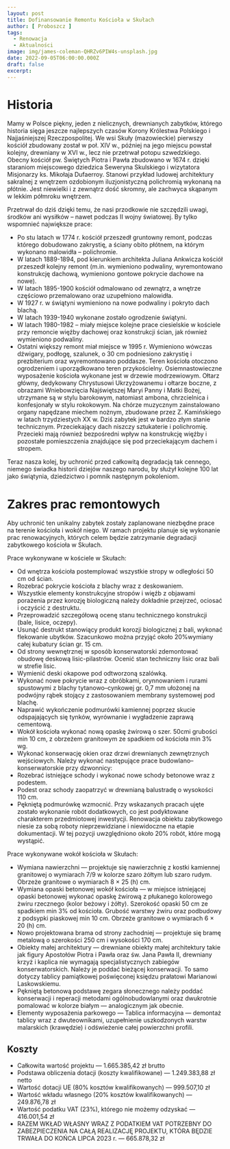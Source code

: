 ```yaml
---
layout: post
title: Dofinansowanie Remontu Kościoła w Skułach
author: [ Proboszcz ]
tags:
  - Renowacja
  - Aktualności
image: img/james-coleman-QHRZv6PIW4s-unsplash.jpg
date: 2022-09-05T06:00:00.000Z
draft: false
excerpt:
---
```


# Historia

Mamy w Polsce piękny, jeden z nielicznych, drewnianych zabytków, którego historia sięga jeszcze najlepszych czasów
Korony Królestwa Polskiego i Najjaśniejszej Rzeczpospolitej. We wsi Skuły (mazowieckie) pierwszy kościół zbudowany
został w poł. XIV w., później na jego miejscu powstał kolejny, drewniany w XVI w., lecz nie przetrwał potopu
szwedzkiego. Obecny kościół pw. Świętych Piotra i Pawła zbudowano w 1674 r. dzięki staraniom miejscowego dziedzica
Seweryna Skulskiego i wizytatora Misjonarzy ks. Mikołaja Dufaerroy.
Stanowi przykład ludowej architektury sakralnej z wnętrzem ozdobionym iluzjonistyczną polichromią wykonaną na płótnie.
Jest niewielki i z zewnątrz dość skromny, ale zachwyca skąpanym w lekkim półmroku wnętrzem.

Przetrwał do dziś dzięki temu, że nasi przodkowie nie szczędzili uwagi, środków ani wysiłków – nawet podczas II wojny
światowej. By tylko wspomnieć największe prace:

* Po stu latach w 1774 r. kościół przeszedł gruntowny remont, podczas którego dobudowano zakrystię, a ściany obito
  płótnem, na którym wykonano malowidła – polichromie.
* W latach 1889-1894, pod kierunkiem architekta Juliana Ankwicza kościół przeszedł kolejny remont (m.in. wymieniono
  podwaliny, wyremontowano konstrukcję dachową, wymieniono gontowe pokrycie dachowe na nowe).
* W latach 1895-1900 kościół odmalowano od zewnątrz, a wnętrze częściowo przemalowano oraz uzupełniono malowidła.
* W 1927 r. w świątyni wymieniono na nowe podwaliny i pokryto dach blachą.
* W latach 1939-1940 wykonane zostało ogrodzenie świątyni.
* W latach 1980-1982 – miały miejsce kolejne prace ciesielskie w kościele przy remoncie więźby dachowej oraz konstrukcji
  ścian, jak również wymieniono podwaliny.
* Ostatni większy remont miał miejsce w 1995 r. Wymieniono wówczas dźwigary, podłogę, szalunek, o 30 cm podniesiono
  zakrystię i prezbiterium oraz wyremontowano poddasze. Teren kościoła otoczono ogrodzeniem i uporządkowano teren
  przykościelny.
  Osiemnastowieczne wyposażenie kościoła wykonane jest w drzewie modrzewiowym. Ołtarz główny, dedykowany Chrystusowi
  Ukrzyżowanemu i ołtarze boczne, z obrazami Wniebowzięcia Najświętszej Maryi Panny i Matki Bożej, utrzymane są w stylu
  barokowym, natomiast ambona, chrzcielnica i konfesjonały w stylu rokokowym. Na chórze muzycznym zainstalowano organy
  napędzane miechem nożnym, zbudowane przez Z. Kamińskiego w latach trzydziestych XX w.
  Dziś zabytek jest w bardzo złym stanie technicznym. Przeciekający dach niszczy sztukaterie i polichromię. Przecieki
  mają również bezpośredni wpływ na konstrukcję więźby i pozostałe pomieszczenia znajdujące się pod przeciekającym
  dachem i stropem.

Teraz nasza kolej, by uchronić przed całkowitą degradacją tak cennego, niemego świadka historii dziejów naszego narodu,
by służył kolejne 100 lat jako świątynia, dziedzictwo i pomnik następnym pokoleniom.

# Zakres prac remontowych

Aby uchronić ten unikalny zabytek zostały zaplanowane niezbędne prace na terenie kościoła i wokół niego. W ramach
projektu planuje się wykonanie prac renowacyjnych, których celem będzie zatrzymanie degradacji zabytkowego kościoła w
Skułach.

Prace wykonywane w kościele w Skułach:

* Od wnętrza kościoła postemplować wszystkie stropy w odległości 50 cm od ścian.
* Rozebrać pokrycie kościoła z blachy wraz z deskowaniem.
* Wszystkie elementy konstrukcyjne stropów i więźb z objawami porażenia przez korozję biologiczną należy dokładnie
  przejrzeć, ociosać i oczyścić z destruktu.
* Przeprowadzić szczegółową ocenę stanu technicznego konstrukcji (bale, lisice, oczepy).
* Usunąć destrukt stanowiący produkt korozji biologicznej z bali, wykonać flekowanie ubytków. Szacunkowo można przyjąć
  około 20%wymiany całej kubatury ścian gr. 15 cm.
* Od strony wewnętrznej w sposób konserwatorski zdemontować obudowę deskową lisic-pilastrów. Ocenić stan techniczny
  lisic oraz bali w strefie lisic.
* Wymienić deski okapowe pod odtworzoną szalówką.
* Wykonać nowe pokrycie wraz z obróbkami, orynnowaniem i rurami spustowymi z blachy tytanowo–cynkowej gr. 0,7 mm
  ułożonej na podwójny rąbek stojący z zastosowaniem membrany systemowej pod blachę.
* Naprawić wykończenie podmurówki kamiennej poprzez skucie odspajających się tynków, wyrównanie i wygładzenie zaprawą
  cementową.
* Wokół kościoła wykonać nową opaskę żwirową o szer. 50cmi grubości min 10 cm, z obrzeżem granitowym ze spadkiem od
  kościoła min 3% wg.
* Wykonać konserwację okien oraz drzwi drewnianych zewnętrznych wejściowych. Należy wykonać następujące prace
  budowlano–konserwatorskie przy dzwonnicy:
* Rozebrać istniejące schody i wykonać nowe schody betonowe wraz z podestem.
* Podest oraz schody zaopatrzyć w drewnianą balustradę o wysokości 110 cm.
* Pękniętą podmurówkę wzmocnić.
  Przy wskazanych pracach ujęte zostało wykonanie robót dodatkowych, co jest podyktowane charakterem przedmiotowej
  inwestycji. Renowacja obiektu zabytkowego niesie za sobą roboty nieprzewidziane i niewidoczne na etapie dokumentacji.
  W tej pozycji uwzględniono około 20% robót, które mogą wystąpić.

Prace wykonywane wokół kościoła w Skułach:

* Wymiana nawierzchni — projektuje się nawierzchnię z kostki kamiennej granitowej o wymiarach 7/9 w kolorze szaro żółtym
  lub szaro rudym. Obrzeże granitowe o wymiarach 8 × 25 (h) cm.
* Wymiana opaski betonowej wokół kościoła — w miejsce istniejącej opaski betonowej wykonać opaskę żwirową z płukanego
  kolorowego żwiru rzecznego (kolor beżowy i żółty). Szerokość opaski 50 cm ze spadkiem min 3% od kościoła. Grubość
  warstwy żwiru oraz podbudowy z podsypki piaskowej min 10 cm. Obrzeże granitowe o wymiarach 6 × 20 (h) cm.
* Nowo projektowana brama od strony zachodniej — projektuje się bramę metalową o szerokości 250 cm i wysokości 170 cm.
* Obiekty małej architektury — drewniane obiekty małej architektury takie jak figury Apostołów Piotra i Pawła oraz św.
  Jana Pawła II, drewniany krzyż i kaplica nie wymagają specjalistycznych zabiegów konserwatorskich. Należy je poddać
  bieżącej konserwacji. To samo dotyczy tablicy pamiątkowej poświęconej księdzu prałatowi Marianowi Laskowskiemu.
* Pękniętą betonową podstawę zegara słonecznego należy poddać konserwacji i reperacji metodami ogólnobudowlanymi oraz
  dwukrotnie pomalować w kolorze białym — analogicznym jak obecnie.
* Elementy wyposażenia parkowego — Tablica informacyjna — demontaż tablicy wraz z dwuteownikami, uzupełnienie
  uszkodzonych warstw malarskich (krawędzie) i odświeżenie całej powierzchni profili.

## Koszty

* Całkowita wartość projektu — 1.665.385,42 zł brutto
* Podstawa obliczenia dotacji (koszty kwalifikowane) — 1.249.383,88 zł netto
* Wartość dotacji UE (80% kosztów kwalifikowanych) — 999.507,10 zł
* Wartość wkładu własnego (20% kosztów kwalifikowanych) — 249.876,78 zł
* Wartość podatku VAT (23%), którego nie możemy odzyskać — 416.001,54 zł
* RAZEM WKŁAD WŁASNY WRAZ Z PODATKIEM VAT POTRZEBNY DO ZABEZPIECZENIA NA CAŁĄ REALIZACJĘ PROJEKTU, KTÓRA BĘDZIE TRWAŁA DO KOŃCA LIPCA 2023 r. — 665.878,32 zł
